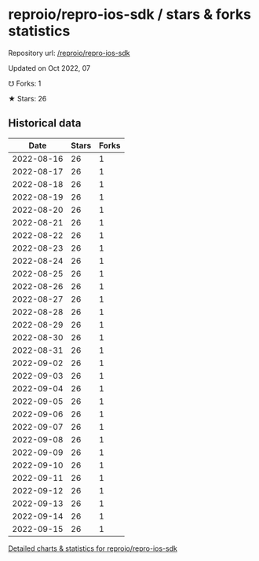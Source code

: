 # reproio/repro-ios-sdk / stars & forks statistics

Repository url: [/reproio/repro-ios-sdk](https://github.com/reproio/repro-ios-sdk)

Updated on Oct 2022, 07

☋ Forks: 1

★ Stars: 26

## Historical data
| Date | Stars | Forks |
|------|-------|-------|
| 2022-08-16 | 26 | 1 | 
| 2022-08-17 | 26 | 1 | 
| 2022-08-18 | 26 | 1 | 
| 2022-08-19 | 26 | 1 | 
| 2022-08-20 | 26 | 1 | 
| 2022-08-21 | 26 | 1 | 
| 2022-08-22 | 26 | 1 | 
| 2022-08-23 | 26 | 1 | 
| 2022-08-24 | 26 | 1 | 
| 2022-08-25 | 26 | 1 | 
| 2022-08-26 | 26 | 1 | 
| 2022-08-27 | 26 | 1 | 
| 2022-08-28 | 26 | 1 | 
| 2022-08-29 | 26 | 1 | 
| 2022-08-30 | 26 | 1 | 
| 2022-08-31 | 26 | 1 | 
| 2022-09-02 | 26 | 1 | 
| 2022-09-03 | 26 | 1 | 
| 2022-09-04 | 26 | 1 | 
| 2022-09-05 | 26 | 1 | 
| 2022-09-06 | 26 | 1 | 
| 2022-09-07 | 26 | 1 | 
| 2022-09-08 | 26 | 1 | 
| 2022-09-09 | 26 | 1 | 
| 2022-09-10 | 26 | 1 | 
| 2022-09-11 | 26 | 1 | 
| 2022-09-12 | 26 | 1 | 
| 2022-09-13 | 26 | 1 | 
| 2022-09-14 | 26 | 1 | 
| 2022-09-15 | 26 | 1 | 


[Detailed charts & statistics for reproio/repro-ios-sdk](https://reviewgithub.com/rep/reproio/repro-ios-sdk)
